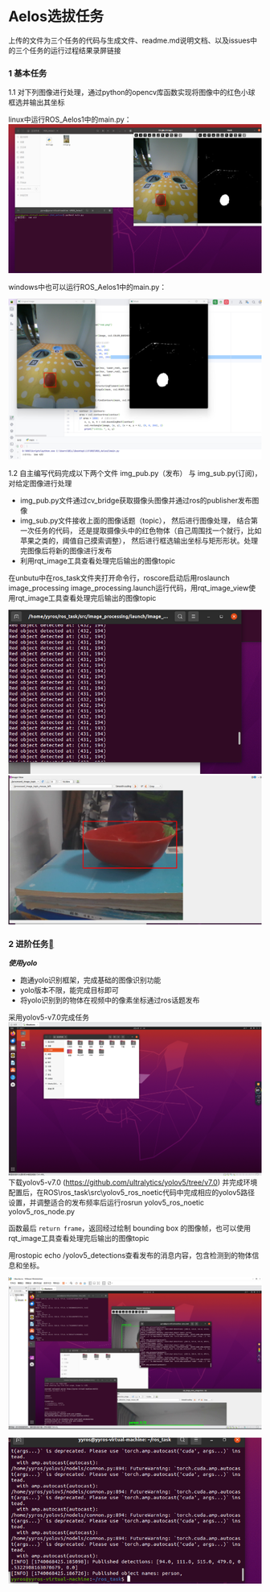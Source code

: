 # Aelos选拔任务
上传的文件为三个任务的代码与生成文件、readme.md说明文档、以及issues中的三个任务的运行过程结果录屏链接
### 1 基本任务

1.1 对下列图像进行处理，通过python的opencv库函数实现将图像中的红色小球框选并输出其坐标

linux中运行ROS_Aelos1中的main.py：
![](https://github.com/liudeyu07/aelos/blob/main/image/1.1.2.png)

windows中也可以运行ROS_Aelos1中的main.py：

![](https://github.com/liudeyu07/aelos/blob/main/image/1.1.png)



1.2  自主编写代码完成以下两个文件 img_pub.py（发布） 与 img_sub.py(订阅)，对给定图像进行处理

- img_pub.py文件通过cv_bridge获取摄像头图像并通过ros的publisher发布图像
- img_sub.py文件接收上面的图像话题（topic）， 然后进行图像处理， 结合第一次任务的代码， 还是提取摄像头中的红色物体（自己周围找一个就行，比如苹果之类的，阈值自己摸索调整）， 然后进行框选输出坐标与矩形形状。处理完图像后将新的图像进行发布
- 利用rqt_image工具查看处理完后输出的图像topic

在unbutu中在ros_task文件夹打开命令行，roscore启动后用roslaunch image_processing image_processing.launch运行代码，用rqt_image_view使用rqt_image工具查看处理完后输出的图像topic

![](https://github.com/liudeyu07/aelos/blob/main/image/1.2.1.png)
![](https://github.com/liudeyu07/aelos/blob/main/image/1.2.2.png)

### 2 进阶任务[](https://irctasks.readthedocs.io/zh-cn/latest/aelostask.html#id3)

***使用yolo***

- 跑通yolo识别框架，完成基础的图像识别功能
- yolo版本不限，能完成目标即可
- 将yolo识别到的物体在视频中的像素坐标通过ros话题发布

采用yolov5-v7.0完成任务
![](https://github.com/liudeyu07/aelos/blob/main/image/2.0.png)
下载yolov5-v7.0 (https://github.com/ultralytics/yolov5/tree/v7.0)
并完成环境配置后，在ROS\ros_task\src\yolov5_ros_noetic代码中完成相应的yolov5路径设置，并调整适合的发布频率后运行rosrun yolov5_ros_noetic yolov5_ros_node.py

函数最后 `return frame`，返回经过绘制 bounding box 的图像帧，也可以使用rqt_image工具查看处理完后输出的图像topic

用rostopic echo /yolov5_detections查看发布的消息内容，包含检测到的物体信息和坐标。

![](https://github.com/liudeyu07/aelos/blob/main/image/2.1.png)

![](https://github.com/liudeyu07/aelos/blob/main/image/2.2.png)
